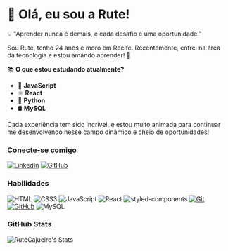 # 👋 Olá, eu sou a Rute! 

💡 "Aprender nunca é demais, e cada desafio é uma oportunidade!"

Sou Rute, tenho 24 anos e moro em Recife. Recentemente, entrei na área da tecnologia e estou amando aprender! 💙  

📚 **O que estou estudando atualmente?**  
- 🚀 **JavaScript**  
- ⚛️ **React**  
- 🐍 **Python**
-  🛢️ **MySQL**
  

Cada experiência tem sido incrível, e estou muito animada para continuar me desenvolvendo nesse campo dinâmico e cheio de oportunidades!  


### Conecte-se comigo

[![LinkedIn](https://img.shields.io/badge/-LinkedIn-000?style=for-the-badge)](https://www.linkedin.com/in/rute-cajueiro-4ab706203/)
[![GitHub](https://img.shields.io/badge/GitHub-000?style=for-the-badge&logo=github&logoColor=white)](https://www.linkedin.com/in/rute-cajueiro-4ab706203/)

### Habilidades

![HTML](https://img.shields.io/badge/HTML-000?style=for-the-badge&logo=html5&logoColor=30A3DC)
![CSS3](https://img.shields.io/badge/CSS3-000?style=for-the-badge&logo=css3&logoColor=E94D5F)
![JavaScript](https://img.shields.io/badge/JavaScript-000?style=for-the-badge&logo=javascript&logoColor=F0DB4F)
![React](https://img.shields.io/badge/React-000?style=for-the-badge&logo=react&logoColor=61DAFB)
![styled-components](https://img.shields.io/badge/styled--components-000?style=for-the-badge&logo=styled-components&logoColor=DB7093)
[![Git](https://img.shields.io/badge/Git-000?style=for-the-badge&logo=git&logoColor=E94D5F)](https://git-scm.com/doc)
[![GitHub](https://img.shields.io/badge/GitHub-000?style=for-the-badge&logo=github&logoColor=30A3DC)](https://docs.github.com/)
![MySQL](https://img.shields.io/badge/MySQL-000?style=for-the-badge&logo=mysql&logoColor=4479A1)


### GitHub Stats

![RuteCajueiro's Stats](https://github-readme-stats.vercel.app/api?username=RuteCajueiro&theme=tokyonight&show_icons=true&hide_border=false&count_private=false)
